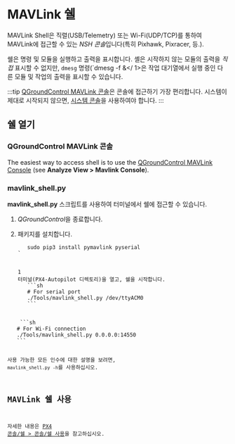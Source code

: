 # MAVLink 쉘

MAVLink Shell은 직렬(USB/Telemetry) 또는 Wi-Fi(UDP/TCP)를 통하여 MAVLink에 접근할 수 있는 *NSH 콘솔*입니다(특히 Pixhawk, Pixracer, 등.).

쉘은 명령 및 모듈을 실행하고 출력을 표시합니다. 셸은 시작하지 않는 모듈의 출력을 *직접* 표시할 수 없지만, `dmesg` 명령(`dmesg -f &</ 1>은 작업 대기열에서 실행 중인 다른 모듈 및 작업의 출력을 표시할 수 있습니다.</p>

<p spaces-before="0">:::tip
<a href="#qgroundcontrol">QGroundControl MAVLink 콘솔</a>은 콘솔에 접근하기 가장 편리합니다.
시스템이 제대로 시작되지 않으면, <a href="../debug/system_console.md">시스템 콘솔</a>을 사용하여야 합니다.
:::</p>

<h2 spaces-before="0">쉘 열기</h2>

<a id="qgroundcontrol"></a>

<h3 spaces-before="0">QGroundControl MAVLink 콘솔</h3>

<p spaces-before="0">The easiest way to access shell is to use the <a href="https://docs.qgroundcontrol.com/master/en/analyze_view/mavlink_console.html">QGroundControl MAVLink Console</a> (see <strong x-id="1">Analyze View &#062; Mavlink Console</strong>).</p>

<h3 spaces-before="0">mavlink_shell.py</h3>

<p spaces-before="0"><strong x-id="1">mavlink_shell.py</strong> 스크립트를 사용하여 터미널에서 쉘에 접근할 수 있습니다.</p>

<ol start="1">
<li><em x-id="3">QGroundControl</em>을 종료합니다.</li>
<li><p spaces-before="0">패키지를 설치합니다.
<pre><code class="sh">   sudo pip3 install pymavlink pyserial
`</pre></li>
1
터미널(PX4-Autopilot 디렉토리)을 열고, 쉘을 시작합니다.
   ```sh
   # For serial port
   ./Tools/mavlink_shell.py /dev/ttyACM0
   ```
</ol>
    ```sh
   # For Wi-Fi connection
   ./Tools/mavlink_shell.py 0.0.0.0:14550
   ```

사용 가능한 모든 인수에 대한 설명을 보려면, `mavlink_shell.py -h`를 사용하십시오.

## MAVLink 쉘 사용

자세한 내용은 [PX4 콘솔/쉘 > 콘솔/쉘 사용](../debug/consoles.md#using_the_console)을 참고하십시오.
